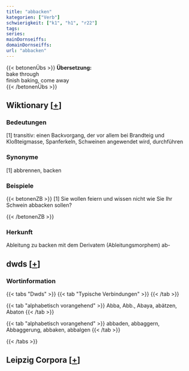 ```yaml
---
title: "abbacken"
kategorien: ["Verb"]
schwierigkeit: ["k1", "h1", "r22"]
tags:
series:
mainDornseiffs:
domainDornseiffs:
url: "abbacken"
---
```


{{< betonenÜbs >}}
**Übersetzung:**  
bake through  
finish baking, come away  
{{< /betonenÜbs >}}

## Wiktionary [[+](https://de.wiktionary.org/wiki/abbacken)]

### Bedeutungen
[1] transitiv: einen Backvorgang, der vor allem bei Brandteig und Kloßteigmasse, Spanferkeln, Schweinen angewendet wird, durchführen  

### Synonyme
[1] abbrennen, backen  

### Beispiele
{{< betonenZB >}}
[1] Sie wollen feiern und wissen nicht wie Sie Ihr Schwein abbacken sollen?  

{{< /betonenZB >}}
### Herkunft
Ableitung zu backen mit dem Derivatem (Ableitungsmorphem) ab-  



## dwds [[+](https://www.dwds.de/wb/abbacken)]

### Wortinformation
{{< tabs "Dwds" >}}
{{< tab "Typische Verbindungen" >}}
{{< /tab >}}

{{< tab "alphabetisch vorangehend" >}}
Abba, Abb., Abaya, abätzen, Abaton
{{< /tab >}}

{{< tab "alphabetisch vorangehend" >}}
abbaden, abbaggern, Abbaggerung, abbaken, abbalgen
{{< /tab >}}

{{< /tabs >}}

## Leipzig Corpora [[+](https://corpora.uni-leipzig.de/en/res?word=abbacken&corpusId=deu_newscrawl-public_2018)]

